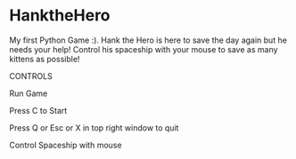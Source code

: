 # HanktheHero
My first Python Game :). 
Hank the Hero is here to save the day again but he needs your help! 
Control his spaceship with your mouse to save as many kittens as possible!

CONTROLS

Run Game

Press C to Start

Press Q or Esc or X in top right window to quit

Control Spaceship with mouse

